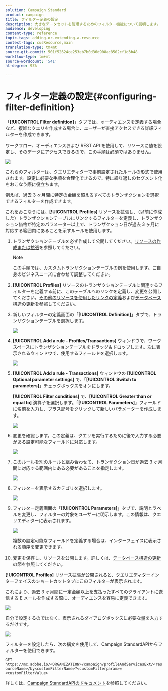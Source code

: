 ```yaml
---
solution: Campaign Standard
product: campaign
title: フィルター定義の設定
description: 大きなデータセットを管理するためのフィルター機能について説明します。
audience: developing
content-type: reference
topic-tags: adding-or-extending-a-resource
context-tags: cusResource,main
translation-type: tm+mt
source-git-commit: 501f52624ce253eb7b0d36d908ac8502cf1d3b48
workflow-type: tm+mt
source-wordcount: '541'
ht-degree: 95%

---
```



# フィルター定義の設定{#configuring-filter-definition}

「**[!UICONTROL Filter definition]**」タブでは、オーディエンスを定義する場合など、複雑なクエリを作成する場合に、ユーザーが直接アクセスできる詳細フィルターを作成できます。

ワークフロー、オーディエンスおよび REST API を使用して、リソースに値を設定し、そのデータにアクセスできるので、この手順は必須ではありません。

![](assets/custom_resource_filter-definition.png)

これらのフィルターは、クエリエディターで事前設定されたルールの形式で使用されます。設定に必要な手順を合理化できるので、特に繰り返しのセグメント化をおこなう際に役立ちます。

例えば、過去 3 ヶ月間に特定の金額を超えるすべてのトランザクションを選択できるフィルターを作成できます。

これをおこなうには、**[!UICONTROL Profiles]** リソースを拡張し、（以前に作成した）トランザクションテーブルにリンクするフィルターを定義し、トランザクション価格が特定のパラメーター以上で、トランザクション日が過去 3 ヶ月に対応する範囲内にあることを示すルールを使用します。

1. トランザクションテーブルを必ず作成して公開してください。[リソースの作成または拡張](../../developing/using/creating-or-extending-the-resource.md)を参照してください。

   >[!NOTE]
   >
   >この手順では、カスタムトランザクションテーブルの例を使用します。ご自身のビジネスニーズに合わせて調整してください。

1. **[!UICONTROL Profiles]** リソースのトランザクションテーブルに関連するフィルターを定義する前に、このテーブルへのリンクを定義し、変更を公開してください。[その他のリソースを使用したリンクの定義](../../developing/using/configuring-the-resource-s-data-structure.md#defining-links-with-other-resources)および[データベース構造の更新](../../developing/using/updating-the-database-structure.md)を参照してください。
1. 新しいフィルターの定義画面の「**[!UICONTROL Definition]**」タブで、トランザクションテーブルを選択します。

   ![](assets/custom_resource_filter-definition_example-empty.png)

1. **[!UICONTROL Add a rule - Profiles/Transactions]** ウィンドウで、ワークスペースにトランザクションテーブルをドラッグ＆ドロップします。次に表示されるウィンドウで、使用するフィールドを選択します。

   ![](assets/custom_resource_filter-definition_example-field.png)

1. **[!UICONTROL Add a rule - Transactions]** ウィンドウの **[!UICONTROL Optional parameter settings]** で、「**[!UICONTROL Switch to parameters]**」チェックボックスをオンにします。

   **[!UICONTROL Filter conditions]** で、**[!UICONTROL Greater than or equal to]** 演算子を選択します。「**[!UICONTROL Parameters]**」フィールドに名前を入力し、プラス記号をクリックして新しいパラメーターを作成します。

   ![](assets/custom_resource_filter-definition_example-parameter.png)

1. 変更を確認します。この定義は、クエリを実行するために後で入力する必要がある設定可能なフィールドに対応します。

   ![](assets/custom_resource_filter-definition_ex_edit-rule.png)

1. このルールを別のルールと組み合わせて、トランザクション日が過去 3 ヶ月間に対応する範囲内にある必要があることを指定します。

   ![](assets/custom_resource_filter-definition_example.png)

1. フィルターを表示するカテゴリを選択します。

   ![](assets/custom_resource_filter-definition_category.png)

1. フィルター定義画面の「**[!UICONTROL Parameters]**」タブで、説明とラベルを変更し、フィルターの対象をユーザーに明示します。この情報は、クエリエディターに表示されます。

   ![](assets/custom_resource_filter-definition_parameters.png)

   複数の設定可能なフィールドを定義する場合は、インターフェイスに表示される順序を変更できます。

1. 変更を保存し、リソースを公開します。詳しくは、[データベース構造の更新](../../developing/using/updating-the-database-structure.md)の節を参照してください。

**[!UICONTROL Profiles]** リソース拡張が公開されると、[クエリエディター](../../automating/using/editing-queries.md)インターフェイスのショートカットタブにこのフィルターが表示されます。

これにより、過去 3 ヶ月間に一定金額以上を支払ったすべてのクライアントに送信する E メールを作成する際に、オーディエンスを容易に定義できます。

![](assets/custom_resource_filter-definition_email-audience.png)

自分で設定するのではなく、表示されるダイアログボックスに必要な量を入力するだけです。

![](assets/custom_resource_filter-definition_email-audience_filter.png)

フィルターを設定したら、次の構文を使用して、Campaign StandardAPIからフィルターを使用できます。

`GET https://mc.adobe.io/<ORGANIZATION>/campaign/profileAndServicesExt/<resourceName>/by<customFilterName>?<customFilterparam>=<customFilterValue>`

詳しくは、[Campaign StandardAPIのドキュメント](../../api/using/filtering.md#custom-filters)を参照してください。
